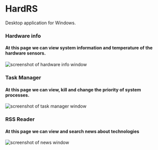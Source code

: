 # HardRS
Desktop application for Windows.

### Hardware info
#### At this page we can view system information and temperature of the hardware sensors.
![screenshot of hardware info window](https://i.imgur.com/H2O7V2Q.png)

### Task Manager
#### At this page we can view, kill and change the priority of system processes.
![screenshot of task manager window](https://i.imgur.com/glTCryg.png)

### RSS Reader
#### At this page we can view and search news about technologies
![screenshot of news window](https://i.imgur.com/tyMl3Hz.png)
